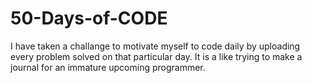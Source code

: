 # 50-Days-of-CODE
I have taken a challange to motivate myself to code daily by uploading every problem solved on that particular day. It is a like trying to make a journal for an immature upcoming programmer. 
